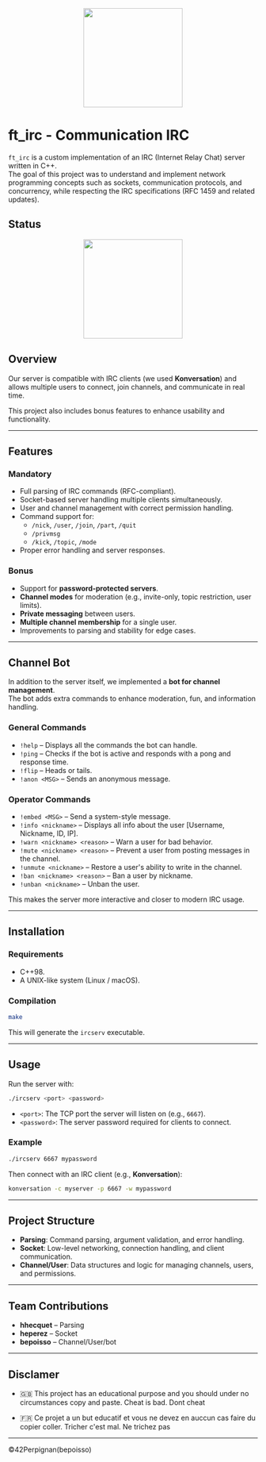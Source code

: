 <div align="center">
  <img height="200" src="https://raw.githubusercontent.com/Benjamin-poisson/My_image_bank/refs/heads/main/irc.png"  />
</div>

# ft_irc - Communication IRC

`ft_irc` is a custom implementation of an IRC (Internet Relay Chat) server written in C++.  
The goal of this project was to understand and implement network programming concepts such as sockets, communication protocols, and concurrency, while respecting the IRC specifications (RFC 1459 and related updates).  

## Status
<div align="center">
  <img height="200" src="https://raw.githubusercontent.com/Benjamin-poisson/My_image_bank/refs/heads/main/irc_success.png"  />
</div>

## Overview

Our server is compatible with IRC clients (we used **Konversation**) and allows multiple users to connect, join channels, and communicate in real time.

This project also includes bonus features to enhance usability and functionality.

---

## Features

### Mandatory
- Full parsing of IRC commands (RFC-compliant).
- Socket-based server handling multiple clients simultaneously.
- User and channel management with correct permission handling.
- Command support for:
  - `/nick`, `/user`, `/join`, `/part`, `/quit`
  - `/privmsg`
  - `/kick`, `/topic`, `/mode`
- Proper error handling and server responses.

### Bonus
- Support for **password-protected servers**.
- **Channel modes** for moderation (e.g., invite-only, topic restriction, user limits).
- **Private messaging** between users.
- **Multiple channel membership** for a single user.
- Improvements to parsing and stability for edge cases.

---

## Channel Bot
In addition to the server itself, we implemented a **bot for channel management**.  
The bot adds extra commands to enhance moderation, fun, and information handling.  

### General Commands
- `!help` – Displays all the commands the bot can handle.  
- `!ping` – Checks if the bot is active and responds with a pong and response time.  
- `!flip` – Heads or tails.  
- `!anon <MSG>` – Sends an anonymous message.  

### Operator Commands
- `!embed <MSG>` – Send a system-style message.  
- `!info <nickname>` – Displays all info about the user [Username, Nickname, ID, IP].  
- `!warn <nickname> <reason>` – Warn a user for bad behavior.  
- `!mute <nickname> <reason>` – Prevent a user from posting messages in the channel.  
- `!unmute <nickname>` – Restore a user's ability to write in the channel.  
- `!ban <nickname> <reason>` – Ban a user by nickname.  
- `!unban <nickname>` – Unban the user.  

This makes the server more interactive and closer to modern IRC usage.

---

## Installation

### Requirements
- C++98.  
- A UNIX-like system (Linux / macOS).  

### Compilation
```bash
make
```

This will generate the `ircserv` executable.

---

## Usage
Run the server with:  
```bash
./ircserv <port> <password>
```

- `<port>`: The TCP port the server will listen on (e.g., `6667`).  
- `<password>`: The server password required for clients to connect.  

### Example
```bash
./ircserv 6667 mypassword
```

Then connect with an IRC client (e.g., **Konversation**):  
```bash
konversation -c myserver -p 6667 -w mypassword
```

---

## Project Structure
- **Parsing**: Command parsing, argument validation, and error handling.  
- **Socket**: Low-level networking, connection handling, and client communication.  
- **Channel/User**: Data structures and logic for managing channels, users, and permissions.  

---

## Team Contributions
- **hhecquet** – Parsing  
- **heperez** – Socket  
- **bepoisso** – Channel/User/bot

---

## Disclamer
- 🇬🇧 This project has an educational purpose and you should under no circumstances copy and paste. Cheat is bad. Dont cheat

- 🇫🇷 Ce projet a un but educatif et vous ne devez en auccun cas faire du copier coller. Tricher c'est mal. Ne trichez pas

----
©42Perpignan(bepoisso)
